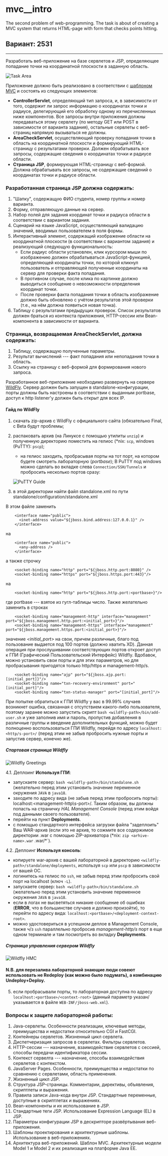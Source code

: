 # mvc__intro
The second problem of web-programming. The task is about of creating a MVC system that returns HTML-page with form that checks points hitting.

## Вариант: 2531
---

Разработать веб-приложение на базе сервлетов и JSP, определяющее попадание точки на координатной плоскости в заданную область.

![Task Area](https://github.com/Come1LLF00/mvc__intro/blob/master/areas.png "Area")

Приложение должно быть реализовано в соответствии с [шаблоном MVC](https://en.wikipedia.org/wiki/Model%E2%80%93view%E2%80%93controller) и состоять из следующих элементов:

+ **ControllerServlet**, определяющий тип запроса, и, в зависимости от того, содержит ли запрос информацию о координатах точки и радиусе, делегирующий его обработку одному из перечисленных ниже компонентов. Все запросы внутри приложения должны передаваться этому сервлету (по методу GET или POST в зависимости от варианта задания), остальные сервлеты с веб-страниц напрямую вызываться не должны.
+ **AreaCheckServlet**, осуществляющий проверку попадания точки в область на координатной плоскости и формирующий HTML-страницу с результатами проверки. Должен обрабатывать все запросы, содержащие сведения о координатах точки и радиусе области.
+ **Страница JSP**, формирующая HTML-страницу с веб-формой. Должна обрабатывать все запросы, не содержащие сведений о координатах точки и радиусе области.

### Разработанная страница JSP должна содержать:
1. "Шапку", содержащую ФИО студента, номер группы и номер варианта.
2. Форму, отправляющую данные на сервер.
3. Набор полей для задания координат точки и радиуса области в соответствии с вариантом задания.
4. Сценарий на языке JavaScript, осуществляющий валидацию значений, вводимых пользователем в поля формы.
5. Интерактивный элемент, содержащий изображение области на координатной плоскости (в соответствии с вариантом задания) и реализующий следующую функциональность:
      - Если радиус области установлен, клик курсором мыши по изображению должен обрабатываться JavaScript-функцией, определяющей координаты точки, по которой кликнул пользователь и отправляющей полученные координаты на сервер для проверки факта попадания.
      - В противном случае, после клика по картинке должно выводиться сообщение о невозможности определения координат точки.
      - После проверки факта попадания точки в область изображение должно быть обновлено с учётом результатов этой проверки (т.е., на нём должна появиться новая точка).
6. Таблицу с результатами предыдущих проверок. Список результатов должен браться из контекста приложения, HTTP-сессии или Bean-компонента в зависимости от варианта.

### Страница, возвращаемая AreaCheckServlet, должна содержать:
1. Таблицу, содержащую полученные параметры.
2. Результат вычислений --- факт попадания или непопадания точки в область.
3. Ссылку на страницу с веб-формой для формирования нового запроса.

Разработанное веб-приложение необходимо развернуть на сервере [WildFly](https://www.wildfly.org/). Сервер должен быть запущен в standalone-конфигурации, порты должны быть настроены в соответствии с выданным portbase, доступ к http listener'у должен быть открыт для всех IP.

#### Гайд по WildFly
1. скачать zip-архив с WildFly c официального сайта (обязательно Final, с Beta будут проблемы;
2. распаковать архив (на Линуксе с помощью утилиты `unzip`) и полученную директорию поместить на гелиос (\*nix: `scp`, windows (PuTTY): `pscp`);
      - на гелиос заходить, пробрасывая порты на тот порт, на котором будете смотреть лабораторную (*portbase*);
      В PuTTY под windows можно сделать во вкладке слева `Connection/SSH/Tunnels` и пробросить несколько портов сразу:
      
      ![PuTTY Guide](https://github.com/Come1LLF00/mvc__intro/blob/master/putty_guide.png "PuTTY")
      
3. в этой директории найти файл standalone.xml по пути standalone/configuration/standalone.xml

В этом файле заменить

        <interface name="public">
          <inet-address value="${jboss.bind.address:127.0.0.1}" />
        </interface>
на

        <interface name="public">
          <any-address />
        </interface>
а также строчку

        <socket-binding name="http" port="${jboss.http.port:8080}" />
        <socket-binding name="https" port="${jboss.https.port:443}"/>
на

        <socket-binding name="http" port="${jboss.http.port:<portbase>}"/>
где portbase --- взятое из гугл-таблицы число. Также желательно заменить в строках

        <socket-binding name="management-http" interface="management" port="${jboss.management.http.port:<initial_port>}"/>
        <socket-binding name="management-https" interface="management" port="${jboss.management.https.port:<initial_port>}"/>
значение  *<initial_port>* на свои, причем различные, благо под пользование выдается под 100 портов (должно хватить XD). Данная операция при прослушивании соответствующих портов откроет доступ к ГПИ (Графический Пользовательский Интерфейс) Wildfly. Вдобавок, можно установить свои порты и для этих параметров, но для пробрасывания пригодятся только http/https и management-http/s.

        <socket-binding name="ajp" port="${jboss.ajp.port:[initial_port]}"/>
        <socket-binding name="txn-recovery-environment" port="[initial_port]"/>
        <socket-binding name="txn-status-manager" port="[initial_port]"/>
При попытке обратиться к ГПИ Wildfly у вас в 99.99% случаев возникнет ошибка, связанная с отсутствием какого-либо пользователя, поэтому заранее можно запустить скрипт `bash <wildfly-path>/bin/add-user.sh` и уже заполнив имя и пароль, пропустив добавления в различные группы и введение дополнительных функций, можно будет полноценно воспользоваться ГПИ Wildfly, перейдя по адресу `localhost:<http/s-port>/` (перед этим не забыв пробросить нужные порты и запустив сервер, конечно же).

##### Стартовая страница Wildfly

![Wildfly Greetings](https://github.com/Come1LLF00/mvc__intro/blob/master/wildfly_index.png "WF Greet")

4.1. Деплоинг **Используя ГПИ**:
  - запускаете сервер: `bash <wildfly-path>/bin/standalone.sh` (желательно перед этим установить значение переменное окружения `JAVA` в `java18`.
  - заходите по адресу вида (не забыв перед этим пробросить порты): localhost:<management-http\s-port>/. Таким образом, вы должны попасть на страничку *HAL Management Console* (перед этим войдя под данными своего пользователя).
  - перейти на пункт **Deployments**.
  - с помощью стандартного интерфейса загрузки файла "задеплоить" Ваш WAR-архив (если это не архив, то сожмите все содержимое директории <name>.war с помощью ZIP-архиватора (\*nix: `zip <arhive-name>.war` <name>.war/*`).
      
 4.2. Деплоинг **Используя консоль**:
      
  - копируете war-архив с вашей лабораторной в директорию `<wildfly-path>/standalone/deployments`, используя `scp` или `pscp` в зависимости от вашей ОС.
  - логинитесь на гелиос по `ssh`, не забыв перед этим пробросить свой порт на localhost (ключ `-L`).
  - запускаете сервер: `bash <wildfly-path>/bin/standalone.sh` (желательно перед этим установить значение переменное окружения `JAVA` в `java18`.
  - если в логах не высветяться никакие сообщение об ошибках (**ERROR**, что в большинстве случаев и должно произойти), то перейти по адресу вида: `localhost:<portbase>/<deployment-context-root>`.
  - можно удостовериться в успешном деплое в Management Console, также ч/з `ssh` параллельно пробросив *management-http/s* порт в еще одном терминале и там посмотреть во вкладку **Deployments**.
      
##### Страница управления сервером Wildfly

![Wildfly HMC](https://github.com/Come1LLF00/mvc__intro/blob/master/wildfly_management.png "WF Management Console")
      
#### N.B. для перезалива лабораторной знающие люди совеют использовать не Redeploy (как можно было подумать), а комбинацию Undeploy+Deploy.
5. если пробрасывали порты, то лабораторная доступна по адресу `localhost:<portbase>/<context-root>` (данный параметр указан/указывается в файле `WEB-INF/jboss-web.xml`).

### Вопросы к защите лабораторной работы:
1. Java-сервлеты. Особенности реализации, ключевые методы, преимущества и недостатки относительно CGI и FastCGI.
2. Контейнеры сервлетов. Жизненный цикл сервлета.
3. Диспетчеризация запросов в сервлетах. Фильтры сервлетов.
4. HTTP-сессии --- назначение, взаимодействие сервлетов с сессией, способы передачи идентификатора сессии.
5. Контекст сервелта --- назначение, способы взаимодействия сервлетов с контекстом.
6. JavaServer Pages. Особенности, преимуещества и недостатки по сравнению с сервлетами, область применения.
7. Жизненный цикл JSP.
8. Структура JSP-страницы. Комментарии, директивы, объявления, скриптлеты и выражения.
9. Правила записи Java-кода внутри JSP. Стандартные переменные, доступные в скриптлетах и выражениях.
10. Bean-компоненты и их использование в JSP.
11. Стандартные теги JSP. Использование Expression Language (EL) в JSP.
12. Параметры конфигурации JSP в дескрипторе развёртывания веб-приложения.
13. Шаблоны проектирования и архитектурные шаблоны. Использование в веб-приложениях.
14. Архитектура веб-приложений. Шаблон MVC. Архитектурные модели Model 1 и Model 2 и их реализация на платформе Java EE.
